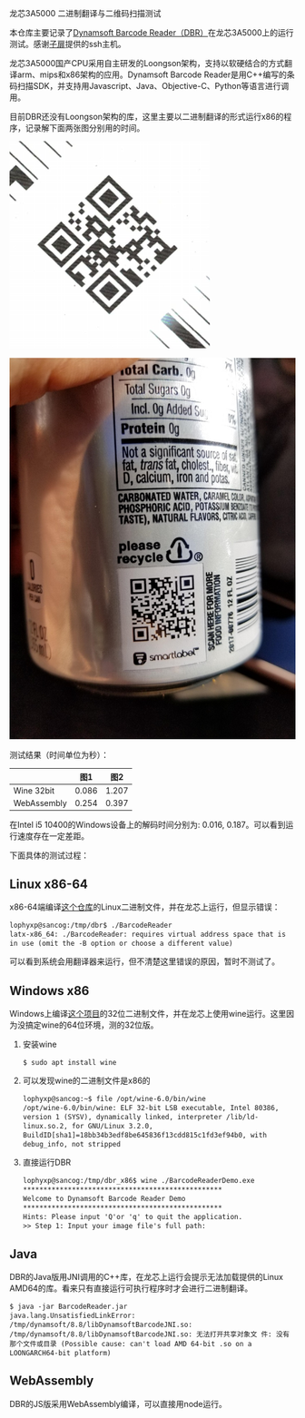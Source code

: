 龙芯3A5000 二进制翻译与二维码扫描测试

本仓库主要记录了[Dynamsoft Barcode Reader（DBR）](https://www.dynamsoft.com/barcode-reader/overview/)在龙芯3A5000上的运行测试。感谢[子扉](https://tieba.baidu.com/p/7562976585)提供的ssh主机。

龙芯3A5000国产CPU采用自主研发的Loongson架构，支持以软硬结合的方式翻译arm、mips和x86架构的应用。Dynamsoft Barcode Reader是用C++编写的条码扫描SDK，并支持用Javascript、Java、Objective-C、Python等语言进行调用。

目前DBR还没有Loongson架构的库，这里主要以二进制翻译的形式运行x86的程序，记录解下面两张图分别用的时间。

![](img/black_qr_code.png)

![](img/image041.jpg)

测试结果（时间单位为秒）：

|                 | 图1    | 图2    |
|-----------------|--------|--------|
| Wine 32bit      | 0\.086 | 1\.207 |
| WebAssembly     | 0\.254 | 0\.397 |


在Intel i5 10400的Windows设备上的解码时间分别为: 0.016, 0.187。可以看到运行速度存在一定差距。


下面具体的测试过程：

## Linux x86-64

x86-64端编译[这个仓库](https://github.com/yushulx/cmake)的Linux二进制文件，并在龙芯上运行，但显示错误：

```
lophyxp@sancog:/tmp/dbr$ ./BarcodeReader
latx-x86_64: ./BarcodeReader: requires virtual address space that is in use (omit the -B option or choose a different value)
```

可以看到系统会用翻译器来运行，但不清楚这里错误的原因，暂时不测试了。

## Windows x86

Windows上编译[这个项目](https://www.dynamsoft.com/barcode-reader/resources/code-gallery/?SampleID=82)的32位二进制文件，并在龙芯上使用wine运行。这里因为没搞定wine的64位环境，测的32位版。

1. 安装wine

    ```
    $ sudo apt install wine
    ```

2. 可以发现wine的二进制文件是x86的

    ```
    lophyxp@sancog:~$ file /opt/wine-6.0/bin/wine
    /opt/wine-6.0/bin/wine: ELF 32-bit LSB executable, Intel 80386, version 1 (SYSV), dynamically linked, interpreter /lib/ld-linux.so.2, for GNU/Linux 3.2.0, BuildID[sha1]=18bb34b3edf8be645836f13cdd815c1fd3ef94b0, with debug_info, not stripped
    ```

3. 直接运行DBR

    ```
    lophyxp@sancog:/tmp/dbr_x86$ wine ./BarcodeReaderDemo.exe
    *************************************************
    Welcome to Dynamsoft Barcode Reader Demo
    *************************************************
    Hints: Please input 'Q'or 'q' to quit the application.
    >> Step 1: Input your image file's full path:
    ```

## Java

DBR的Java版用JNI调用的C++库，在龙芯上运行会提示无法加载提供的Linux AMD64的库。看来只有直接运行可执行程序时才会进行二进制翻译。

```
$ java -jar BarcodeReader.jar
java.lang.UnsatisfiedLinkError: /tmp/dynamsoft/8.8/libDynamsoftBarcodeJNI.so: /tmp/dynamsoft/8.8/libDynamsoftBarcodeJNI.so: 无法打开共享对象文 件: 没有那个文件或目录 (Possible cause: can't load AMD 64-bit .so on a LOONGARCH64-bit platform)
```

## WebAssembly

DBR的JS版采用WebAssembly编译，可以直接用node运行。


